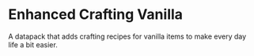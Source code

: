 # Enhanced Crafting Vanilla
A datapack that adds crafting recipes for vanilla items to make every day life a bit easier.
